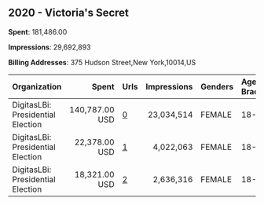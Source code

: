 ## 2020 - Victoria's Secret 
**Spent**: 181,486.00

**Impressions**: 29,692,893

**Billing Addresses**: 375 Hudson Street,New York,10014,US

|Organization|Spent|Urls|Impressions|Genders|Age Brackets|Country Codes|
|:---|---:|:---|---:|:---|:---|:---|
|DigitasLBi: Presidential Election|140,787.00 USD|[0](https://www.snap.com/political-ads/asset/60ae6ff2ed22c704f2a38850989e7b456d9171a4676b8a215b7143bc0d8e39fd?mediaType=mp4)|23,034,514|FEMALE|18-24|united states|
|DigitasLBi: Presidential Election|22,378.00 USD|[1](https://www.snap.com/political-ads/asset/60ae6ff2ed22c704f2a38850989e7b456d9171a4676b8a215b7143bc0d8e39fd?mediaType=mp4)|4,022,063|FEMALE|18-24|united states|
|DigitasLBi: Presidential Election|18,321.00 USD|[2](https://www.snap.com/political-ads/asset/60ae6ff2ed22c704f2a38850989e7b456d9171a4676b8a215b7143bc0d8e39fd?mediaType=mp4)|2,636,316|FEMALE|18-24|united states|
